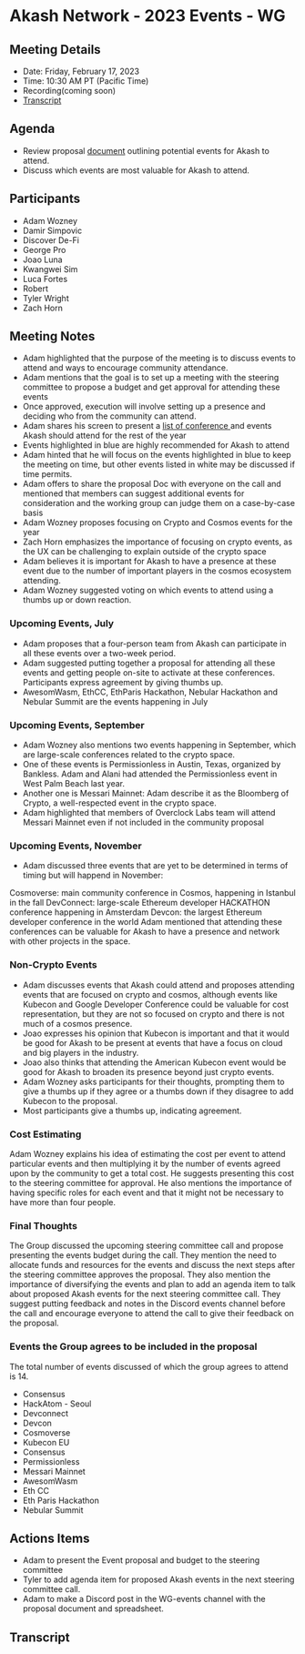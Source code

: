 # Akash Network - 2023 Events - WG
## Meeting Details
- Date: Friday, February 17, 2023
- Time: 10:30 AM PT (Pacific Time)
- Recording(coming soon)
- [Transcript](#transcript)

## Agenda
- Review proposal [document](https://docs.google.com/spreadsheets/d/1hfPnz3dS61_pomux93RhsyvHshaGHywHl07Cyi_M88s/edit#gid=0) outlining potential events for Akash to attend.
- Discuss which events are most valuable for Akash to attend.

## Participants
- Adam Wozney
- Damir Simpovic 
- Discover De-Fi 
- George Pro
- Joao Luna
- Kwangwei Sim 
- Luca Fortes
- Robert
- Tyler Wright
- Zach Horn


## Meeting Notes
- Adam highlighted that the purpose of the meeting is to discuss events to attend and ways to encourage community attendance.
- Adam mentions that the goal is to set up a meeting with the steering committee to propose a budget and get approval for attending these events
- Once approved, execution will involve setting up a presence and deciding who from the community can attend.
- Adam shares his screen to present a [ list of conference ](https://docs.google.com/spreadsheets/d/1hfPnz3dS61_pomux93RhsyvHshaGHywHl07Cyi_M88s/edit#gid=0) and events  Akash should attend for the rest of the year
- Events highlighted in blue are highly recommended for Akash to attend
- Adam hinted that he will focus on the events highlighted in blue to keep the meeting on time, but other events listed in white may be discussed if time permits.
- Adam offers to share the proposal Doc with everyone on the call and mentioned that members can suggest additional events for consideration and the working group can judge them on a case-by-case basis
- Adam Wozney proposes focusing on Crypto and Cosmos events for the year
- Zach Horn emphasizes the importance of focusing on crypto events, as the UX can be challenging to explain outside of the crypto space
- Adam believes it is important for Akash to have a presence at these event due to the number of important players in the cosmos ecosystem attending.
- Adam Wozney suggested voting on which events to attend using a thumbs up or down reaction.


### Upcoming Events, July
- Adam proposes that a four-person team from Akash can participate in all these events over a two-week period.
- Adam suggested putting together a proposal for attending all these events and getting people on-site to activate at these conferences. Participants express agreement by giving thumbs up.
- AwesomWasm, EthCC, EthParis Hackathon, Nebular Hackathon and Nebular Summit are the events happening in July 

### Upcoming Events, September
- Adam Wozney also mentions two events happening in September, which are large-scale conferences related to the crypto space. 
- One of these events is Permissionless in Austin, Texas, organized by Bankless. Adam and Alani had attended the Permissionless event in West Palm Beach last year.
- Another one is Messari Mainnet: Adam describe it as the Bloomberg of Crypto, a well-respected event in the crypto space.
- Adam highlighted that members of Overclock Labs team will attend Messari Mainnet even if not included in the community proposal

### Upcoming Events, November
- Adam discussed three events that are yet to be determined in terms of timing but will happend in November:

Cosmoverse: main community conference in Cosmos, happening in Istanbul in the fall
DevConnect: large-scale Ethereum developer HACKATHON conference happening in Amsterdam
Devcon: the largest Ethereum developer conference in the world
Adam mentioned that attending these conferences can be valuable for Akash to have a presence and network with other projects in the space.

### Non-Crypto Events
- Adam discusses events that Akash could attend and proposes attending events that are focused on crypto and cosmos, although events like Kubecon and Google Developer Conference could be valuable for cost representation, but they are not so focused on crypto and there is not much of a cosmos presence.
- Joao expresses his opinion that Kubecon is important and that it would be good for Akash to be present at events that have a focus on cloud and big players in the industry. 
- Joao also thinks that attending the American Kubecon event would be good for Akash to broaden its presence beyond just crypto events.
-  Adam Wozney asks participants for their thoughts, prompting them to give a thumbs up if they agree or a thumbs down if they disagree to add Kubecon to the proposal.
- Most participants give a thumbs up, indicating agreement.

 ### Cost Estimating
 Adam Wozney explains his idea of estimating the cost per event to attend particular events and then multiplying it by the number of events agreed upon by the community to get a total cost. He suggests presenting this cost to the steering committee for approval. He also mentions the importance of having specific roles for each event and that it might not be necessary to have more than four people.
 
 ### Final Thoughts
The Group discussed the upcoming steering committee call and propose presenting the events budget during the call. They mention the need to allocate funds and resources for the events and discuss the next steps after the steering committee approves the proposal. They also mention the importance of diversifying the events and plan to add an agenda item to talk about proposed Akash events for the next steering committee call. They suggest putting feedback and notes in the Discord events channel before the call and encourage everyone to attend the call to give their feedback on the proposal.

### Events the Group agrees to be included in the proposal
The total number of events discussed of which the group agrees to attend is 14.
 - Consensus
 - HackAtom - Seoul
 - Devconnect
 - Devcon
 - Cosmoverse
 - Kubecon EU
 - Consensus
 - Permissionless
 - Messari Mainnet
 - AwesomWasm
 - Eth CC
 - Eth Paris Hackathon
 - Nebular Summit


## Actions Items
- Adam to present the Event proposal and budget to the steering committee 
- Tyler to add agenda item for proposed Akash events in the next steering committee call.
- Adam to make a Discord post in the WG-events channel with the proposal document and spreadsheet.


## **Transcript**

